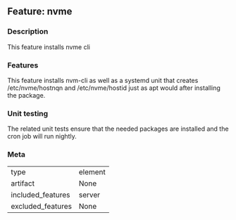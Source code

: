## Feature: nvme
### Description
<website-feature>
This feature installs nvme cli
</website-feature>

### Features
This feature installs nvm-cli as well as a systemd unit that creates /etc/nvme/hostnqn and /etc/nvme/hostid just as apt would after installing the package.

### Unit testing
The related unit tests ensure that the needed packages are installed and the cron job will run nightly.

### Meta
|||
|---|---|
|type|element|
|artifact|None|
|included_features|server|
|excluded_features|None|
